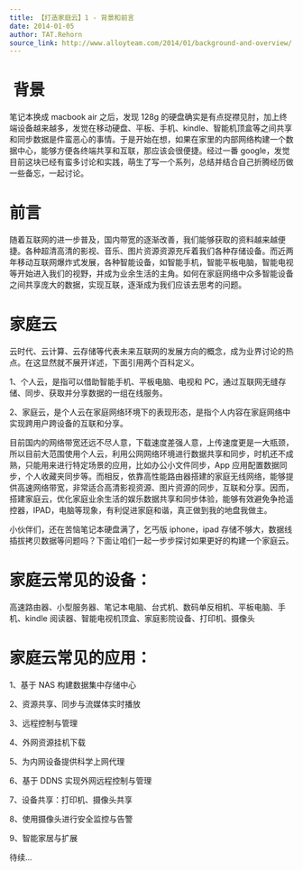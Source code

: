 ```yaml
---
title: 【打造家庭云】1 - 背景和前言
date: 2014-01-05
author: TAT.Rehorn
source_link: http://www.alloyteam.com/2014/01/background-and-overview/
---
```


#  **背景**

笔记本换成 macbook air 之后，发现 128g 的硬盘确实是有点捉襟见肘，加上终端设备越来越多，发觉在移动硬盘、平板、手机、kindle、智能机顶盒等之间共享和同步数据是件蛮恶心的事情。于是开始在想，如果在家里的内部网络构建一个数据中心，能够方便各终端共享和互联，那应该会很便捷。经过一番 google，发觉目前这块已经有蛮多讨论和实践，萌生了写一个系列，总结并结合自己折腾经历做一些备忘，一起讨论。

# 前言

随着互联网的进一步普及，国内带宽的逐渐改善，我们能够获取的资料越来越便捷。各种超清高清的影视、音乐、图片资源资源充斥着我们各种存储设备。而近两年移动互联网爆炸式发展，各种智能设备，如智能手机，智能平板电脑，智能电视等开始进入我们的视野，并成为业余生活的主角。如何在家庭网络中众多智能设备之间共享庞大的数据，实现互联，逐渐成为我们应该去思考的问题。

# 家庭云

云时代、云计算、云存储等代表未来互联网的发展方向的概念，成为业界讨论的热点。在这显然就不展开详述，下面引用两个百科定义。

1、个人云，是指可以借助智能手机、平板电脑、电视和 PC，通过互联网无缝存储、同步、获取并分享数据的一组在线服务。

2、家庭云，是个人云在家庭网络环境下的表现形态，是指个人内容在家庭网络中实现跨用户跨设备的互联和分享。

目前国内的网络带宽还远不尽人意，下载速度差强人意，上传速度更是一大瓶颈，所以目前大范围使用个人云，利用公网网络环境进行数据共享和同步，时机还不成熟，只能用来进行特定场景的应用，比如办公小文件同步，App 应用配置数据同步，个人收藏夹同步等。而相反，依靠高性能路由器搭建的家庭无线网络，能够提供高速网络带宽，非常适合高清影视资源、图片资源的同步，互联和分享。因而，搭建家庭云，优化家庭业余生活的娱乐数据共享和同步体验，能够有效避免争抢遥控器，IPAD，电脑等现象，有利促进家庭和谐，真正做到我的地盘我做主。

小伙伴们，还在苦恼笔记本硬盘满了，乞丐版 iphone，ipad 存储不够大，数据线插拔拷贝数据等问题吗？下面让咱们一起一步步探讨如果更好的构建一个家庭云。

# 家庭云常见的设备：

高速路由器、小型服务器、笔记本电脑、台式机、数码单反相机、平板电脑、手机、kindle 阅读器、智能电视机顶盒、家庭影院设备、打印机、摄像头

# 家庭云常见的应用：

1、基于 NAS 构建数据集中存储中心

2、资源共享、同步与流媒体实时播放

3、远程控制与管理

4、外网资源挂机下载

5、为内网设备提供科学上网代理

6、基于 DDNS 实现外网远程控制与管理

7、设备共享：打印机、摄像头共享

8、使用摄像头进行安全监控与告警

9、智能家居与扩展

待续...